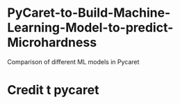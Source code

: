 # PyCaret-to-Build-Machine-Learning-Model-to-predict-Microhardness
Comparison of different ML models in Pycaret
# Credit t pycaret
